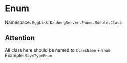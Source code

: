 ﻿# Enum
Namespace: `EggLink.DanhengServer.Enums.Module.Class`

## Attention
All class here should be named to `ClassName` + `Enum`  
Example: `SaveTypeEnum`